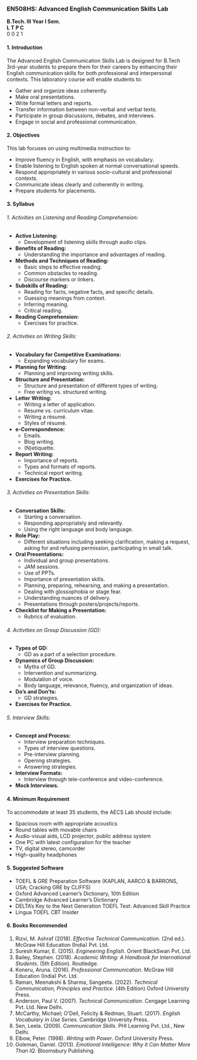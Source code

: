 ### EN508HS: Advanced English Communication Skills Lab
**B.Tech. III Year I Sem.**  
**L T P C**  
0 0 2 1

#### 1. Introduction
The Advanced English Communication Skills Lab is designed for B.Tech 3rd-year students to prepare them for their careers by enhancing their English communication skills for both professional and interpersonal contexts. This laboratory course will enable students to:
- Gather and organize ideas coherently.
- Make oral presentations.
- Write formal letters and reports.
- Transfer information between non-verbal and verbal texts.
- Participate in group discussions, debates, and interviews.
- Engage in social and professional communication.

#### 2. Objectives
This lab focuses on using multimedia instruction to:
- Improve fluency in English, with emphasis on vocabulary.
- Enable listening to English spoken at normal conversational speeds.
- Respond appropriately in various socio-cultural and professional contexts.
- Communicate ideas clearly and coherently in writing.
- Prepare students for placements.

#### 3. Syllabus
###### 1. Activities on Listening and Reading Comprehension:
- **Active Listening:**
  - Development of listening skills through audio clips.
- **Benefits of Reading:**
  - Understanding the importance and advantages of reading.
- **Methods and Techniques of Reading:**
  - Basic steps to effective reading.
  - Common obstacles to reading.
  - Discourse markers or linkers.
- **Subskills of Reading:**
  - Reading for facts, negative facts, and specific details.
  - Guessing meanings from context.
  - Inferring meaning.
  - Critical reading.
- **Reading Comprehension:**
  - Exercises for practice.
###### 2. Activities on Writing Skills:
- **Vocabulary for Competitive Examinations:**
  - Expanding vocabulary for exams.
- **Planning for Writing:**
  - Planning and improving writing skills.
- **Structure and Presentation:**
  - Structure and presentation of different types of writing.
  - Free writing vs. structured writing.
- **Letter Writing:**
  - Writing a letter of application.
  - Resume vs. curriculum vitae.
  - Writing a résumé.
  - Styles of résumé.
- **e-Correspondence:**
  - Emails.
  - Blog writing.
  - (N)etiquette.
- **Report Writing:**
  - Importance of reports.
  - Types and formats of reports.
  - Technical report writing.
- **Exercises for Practice.**
###### 3. Activities on Presentation Skills:
- **Conversation Skills:**
  - Starting a conversation.
  - Responding appropriately and relevantly.
  - Using the right language and body language.
- **Role Play:**
  - Different situations including seeking clarification, making a request, asking for and refusing permission, participating in small talk.
- **Oral Presentations:**
  - Individual and group presentations.
  - JAM sessions.
  - Use of PPTs.
  - Importance of presentation skills.
  - Planning, preparing, rehearsing, and making a presentation.
  - Dealing with glossophobia or stage fear.
  - Understanding nuances of delivery.
  - Presentations through posters/projects/reports.
- **Checklist for Making a Presentation:**
  - Rubrics of evaluation.
###### 4. Activities on Group Discussion (GD):
- **Types of GD:**
  - GD as a part of a selection procedure.
- **Dynamics of Group Discussion:**
  - Myths of GD.
  - Intervention and summarizing.
  - Modulation of voice.
  - Body language, relevance, fluency, and organization of ideas.
- **Do’s and Don’ts:**
  - GD strategies.
- **Exercises for Practice.**
###### 5. Interview Skills:
- **Concept and Process:**
  - Interview preparation techniques.
  - Types of interview questions.
  - Pre-interview planning.
  - Opening strategies.
  - Answering strategies.
- **Interview Formats:**
  - Interview through tele-conference and video-conference.
- **Mock Interviews.**

#### 4. Minimum Requirement
To accommodate at least 35 students, the AECS Lab should include:
- Spacious room with appropriate acoustics
- Round tables with movable chairs
- Audio-visual aids, LCD projector, public address system
- One PC with latest configuration for the teacher
- TV, digital stereo, camcorder
- High-quality headphones

#### 5. Suggested Software
- TOEFL & GRE Preparation Software (KAPLAN, AARCO & BARRONS, USA; Cracking GRE by CLIFFS)
- Oxford Advanced Learner’s Dictionary, 10th Edition
- Cambridge Advanced Learner’s Dictionary
- DELTA’s Key to the Next Generation TOEFL Test: Advanced Skill Practice
- Lingua TOEFL CBT Insider

#### 6. Books Recommended
1. Rizvi, M. Ashraf (2018). *Effective Technical Communication*. (2nd ed.). McGraw Hill Education (India) Pvt. Ltd.
2. Suresh Kumar, E. (2015). *Engineering English*. Orient BlackSwan Pvt. Ltd.
3. Bailey, Stephen. (2018). *Academic Writing: A Handbook for International Students*. (5th Edition). Routledge.
4. Koneru, Aruna. (2016). *Professional Communication*. McGraw Hill Education (India) Pvt. Ltd.
5. Raman, Meenakshi & Sharma, Sangeeta. (2022). *Technical Communication, Principles and Practice*. (4th Edition) Oxford University Press.
6. Anderson, Paul V. (2007). *Technical Communication*. Cengage Learning Pvt. Ltd. New Delhi.
7. McCarthy, Michael; O’Dell, Felicity & Redman, Stuart. (2017). *English Vocabulary in Use Series*. Cambridge University Press.
8. Sen, Leela. (2009). *Communication Skills*. PHI Learning Pvt. Ltd., New Delhi.
9. Elbow, Peter. (1998). *Writing with Power*. Oxford University Press.
10. Goleman, Daniel. (2013). *Emotional Intelligence: Why it Can Matter More Than IQ*. Bloomsbury Publishing.
